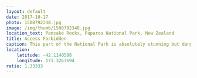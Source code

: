 ```yaml
---
layout: default
date: 2017-10-17
photo: 1508792348.jpg
image: /img/thumb/1508792348.jpg
location_text: Pancake Rocks, Paparoa National Park, New Zealand
title: Access Forbidden
caption: This part of the National Park is absolutely stunning but dangerous... Apparently so many tourists died there trying to get a better picture by climbings on those rocks.
location:
    latitude: -42.1140508
    longitude: 171.3263694
ratio: 1.33333
---
```

